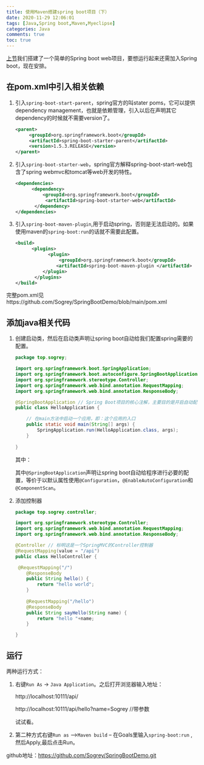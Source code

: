 ```yaml
---
title: 使用Maven搭建spring boot项目（下）
date: 2020-11-29 12:06:01
tags: [Java,Spring boot,Maven,Myeclipse]
categories: Java
comments: true
toc: true
---
```


[上节](/article/使用Maven搭建spring-boot项目/)我们搭建了一个简单的Spring boot web项目，要想运行起来还需加入Spring boot，现在安排。

<!--more-->

## 在pom.xml中引入相关依赖

1. 引入`spring-boot-start-parent`，spring官方的叫stater poms，它可以提供dependency management，也就是依赖管理，引入以后在声明其它dependency的时候就不需要version了。

   ```xml
   <parent>  
        <groupId>org.springframework.boot</groupId>  
        <artifactId>spring-boot-starter-parent</artifactId>  
        <version>1.5.3.RELEASE</version>  
   </parent>
   ```

2. 引入`spring-boot-starter-web`，spring官方解释spring-boot-start-web包含了spring webmvc和tomcat等web开发的特性。

   ``` xml
   <dependencies>  
         <dependency>  
             <groupId>org.springframework.boot</groupId>  
              <artifactId>spring-boot-starter-web</artifactId>  
          </dependency>  
   </dependencies> 
   ```

3. 引入`spring-boot-maven-plugin`,用于启动spring，否则是无法启动的。如果使用maven的`spring-boot:run`的话就不需要此配置。

   ``` xml
   <build>  
         <plugins>  
               <plugin>  
                   <groupId>org.springframework.boot</groupId>  
                  <artifactId>spring-boot-maven-plugin </artifactId>  
             </plugin>  
          </plugins>  
   </build>
   ```

完整pom.xml见https://github.com/Sogrey/SpringBootDemo/blob/main/pom.xml

## 添加java相关代码

1. 创建启动类，然后在启动类声明让spring boot自动给我们配置spring需要的配置。

   ``` java
   package top.sogrey;
   
   import org.springframework.boot.SpringApplication;
   import org.springframework.boot.autoconfigure.SpringBootApplication;
   import org.springframework.stereotype.Controller;
   import org.springframework.web.bind.annotation.RequestMapping;
   import org.springframework.web.bind.annotation.ResponseBody;
   
   @SpringBootApplication // Spring Boot项目的核心注解，主要目的是开启自动配置
   public class HelloApplication {   
   
       // 在main方法中启动一个应用，即：这个应用的入口
       public static void main(String[] args) {
           SpringApplication.run(HelloApplication.class, args);
       }
       
   }
   ```

   其中：

   其中`@SpringBootApplication`声明让spring boot自动给程序进行必要的配置，等价于以默认属性使用`@Configuration`，`@EnableAutoConfiguration`和`@ComponentScan`。

2. 添加控制器

   ``` java
   package top.sogrey.controller;
   
   import org.springframework.stereotype.Controller;
   import org.springframework.web.bind.annotation.RequestMapping;
   import org.springframework.web.bind.annotation.ResponseBody;
   
   @Controller // 标明这是一个SpringMVC的Controller控制器
   @RequestMapping(value = "/api")
   public class HelloController {
   
   	@RequestMapping("/")
       @ResponseBody
       public String hello() {
           return "hello world";
       }
       
       @RequestMapping("/hello")
       @ResponseBody
       public String sayHello(String name) {
           return "hello "+name;
       }
   
   }
   ```

## 运行

两种运行方式：

1. 右键`Run As` -> `Java Application`。之后打开浏览器输入地址：

   http://localhost:10111/api/

   http://localhost:10111/api/hello?name=Sogrey  //带参数

   试试看。

1. 第二种方式右键`Run as` –>`Maven build` – 在Goals里输入`spring-boot:run` ,然后Apply,最后点击Run。

github地址：https://github.com/Sogrey/SpringBootDemo.git